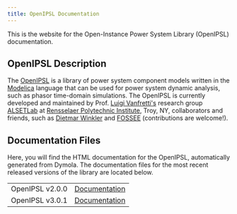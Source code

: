 ```yaml
---
title: OpenIPSL Documentation
---
```


This is the website for the Open-Instance Power System Library (OpenIPSL) documentation. 

## **OpenIPSL Description**

The [OpenIPSL](https://github.com/OpenIPSL/OpenIPSL) is a library of power system component models written in the [Modelica](http://modelica.org) language that can be used for power system dynamic analysis, such as phasor time-domain simulations. The OpenIPSL is currently developed and maintained by Prof. [Luigi Vanfretti's](https://github.com/lvanfretti) research group [ALSETLab](https://github.com/ALSETLab) at [Rensselaer Polytechnic Institute](http://rpi.edu), Troy, NY, collaborators and friends, such as [Dietmar Winkler](https://github.com/dietmarw) and [FOSSEE](https://om.fossee.in/fellowship2018) (contributions are welcome!). 


## Documentation Files

Here, you will find the HTML documentation for the OpenIPSL, automatically generated from Dymola. The documentation files for the most recent released versions of the library are located below.

<table>
  <tr>
    <td>OpenIPSL v2.0.0</td>
    <td><a href="./about">Documentation</a></td>
  </tr>
  <tr>
    <td>OpenIPSL v3.0.1</td>
    <td><a href="./reports">Documentation</a></td>
  </tr>
</table>